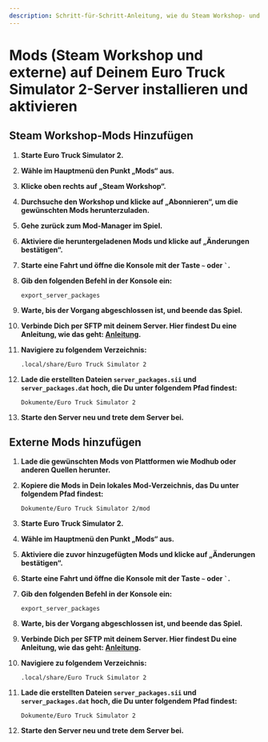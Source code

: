 ```yaml
---
description: Schritt-für-Schritt-Anleitung, wie du Steam Workshop- und externe Mods auf einem Euro Truck Simulator 2-Server installierst und aktivierst.
---
```


# Mods (Steam Workshop und externe) auf Deinem Euro Truck Simulator 2-Server installieren und aktivieren

## Steam Workshop-Mods Hinzufügen

1. <strong>Starte Euro Truck Simulator 2.</strong>

2. <strong>Wähle im Hauptmenü den Punkt „Mods“ aus.</strong>

3. <strong>Klicke oben rechts auf „Steam Workshop“.</strong>

4. <strong>Durchsuche den Workshop und klicke auf „Abonnieren“, um die gewünschten Mods herunterzuladen.</strong>

5. <strong>Gehe zurück zum Mod-Manager im Spiel.</strong>

6. <strong>Aktiviere die heruntergeladenen Mods und klicke auf „Änderungen bestätigen“.</strong>

7. <strong>Starte eine Fahrt und öffne die Konsole mit der Taste `~` oder ``` ` ```.</strong>

8. <strong>Gib den folgenden Befehl in der Konsole ein:</strong>

    ```
    export_server_packages
    ```

9. <strong>Warte, bis der Vorgang abgeschlossen ist, und beende das Spiel.</strong>

10. <strong>Verbinde Dich per SFTP mit deinem Server. Hier findest Du eine Anleitung, wie das geht: [Anleitung](../sftp-verbindung-herstellen.md).</strong>

11. <strong>Navigiere zu folgendem Verzeichnis:</strong>

    ```
    .local/share/Euro Truck Simulator 2
    ```

12. <strong>Lade die erstellten Dateien ```server_packages.sii``` und ```server_packages.dat``` hoch, die Du unter folgendem Pfad findest:</strong>

    ```
    Dokumente/Euro Truck Simulator 2
    ```

13. <strong>Starte den Server neu und trete dem Server bei.</strong>

## Externe Mods hinzufügen

1. <strong>Lade die gewünschten Mods von Plattformen wie Modhub oder anderen Quellen herunter.</strong>

2. <strong>Kopiere die Mods in Dein lokales Mod-Verzeichnis, das Du unter folgendem Pfad findest:</strong>

    ```
    Dokumente/Euro Truck Simulator 2/mod
    ```

3. <strong>Starte Euro Truck Simulator 2.</strong>

4. <strong>Wähle im Hauptmenü den Punkt „Mods“ aus.</strong>

5. <strong>Aktiviere die zuvor hinzugefügten Mods und klicke auf „Änderungen bestätigen“.</strong>

6. <strong>Starte eine Fahrt und öffne die Konsole mit der Taste `~` oder ``` ` ```.</strong>

7. <strong>Gib den folgenden Befehl in der Konsole ein:</strong>

    ```
    export_server_packages
    ```

8. <strong>Warte, bis der Vorgang abgeschlossen ist, und beende das Spiel.</strong>

9. <strong>Verbinde Dich per SFTP mit deinem Server. Hier findest Du eine Anleitung, wie das geht: [Anleitung](../sftp-verbindung-herstellen.md).</strong>

10. <strong>Navigiere zu folgendem Verzeichnis:</strong>

    ```
    .local/share/Euro Truck Simulator 2
    ```

11. <strong>Lade die erstellten Dateien ```server_packages.sii``` und ```server_packages.dat``` hoch, die Du unter folgendem Pfad findest:</strong>

    ```
    Dokumente/Euro Truck Simulator 2
    ```

12. <strong>Starte den Server neu und trete dem Server bei.</strong>
